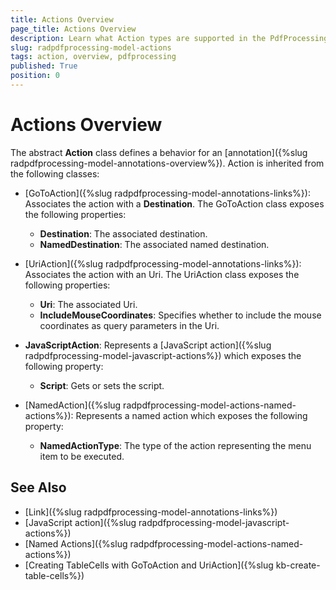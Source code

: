 ```yaml
---
title: Actions Overview
page_title: Actions Overview
description: Learn what Action types are supported in the PdfProcessing library offered by the Telerik Document Processing. 
slug: radpdfprocessing-model-actions
tags: action, overview, pdfprocessing
published: True
position: 0
---
```


# Actions Overview

The abstract **Action** class defines a behavior for an [annotation]({%slug radpdfprocessing-model-annotations-overview%}). Action is inherited from the following classes:        


* [GoToAction]({%slug radpdfprocessing-model-annotations-links%}): Associates the action with a __Destination__. The GoToAction class exposes the following properties:

	* __Destination__: The associated destination.
	* __NamedDestination__: The associated named destination.
	                

* [UriAction]({%slug radpdfprocessing-model-annotations-links%}): Associates the action with an Uri. The UriAction class exposes the following properties:     

	* __Uri__: The associated Uri.    
	* __IncludeMouseCoordinates__: Specifies whether to include the mouse coordinates as query parameters in the Uri.

* **JavaScriptAction**: Represents a [JavaScript action]({%slug radpdfprocessing-model-javascript-actions%}) which exposes the following property:

	* **Script**: Gets or sets the script.

* [NamedAction]({%slug radpdfprocessing-model-actions-named-actions%}): Represents a named action which exposes the following property:

	* **NamedActionType**: The type of the action representing the menu item to be executed.
 
## See Also

 * [Link]({%slug radpdfprocessing-model-annotations-links%})
 * [JavaScript action]({%slug radpdfprocessing-model-javascript-actions%}) 
 * [Named Actions]({%slug radpdfprocessing-model-actions-named-actions%}) 
 * [Creating TableCells with GoToAction and UriAction]({%slug kb-create-table-cells%})